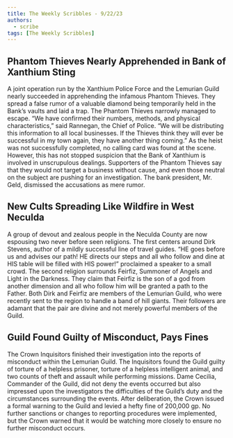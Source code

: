 ```yaml
---
title: The Weekly Scribbles - 9/22/23
authors:
  - scribe
tags: [The Weekly Scribbles]
---
```


## Phantom Thieves Nearly Apprehended in Bank of Xanthium Sting

A joint operation run by the Xanthium Police Force and the Lemurian Guild nearly succeeded in apprehending the infamous Phantom Thieves. They spread a false rumor of a valuable diamond being temporarily held in the Bank’s vaults and laid a trap. The Phantom Thieves narrowly managed to escape. “We have confirmed their numbers, methods, and physical characteristics,” said Rannegan, the Chief of Police. “We will be distributing this information to all local businesses. If the Thieves think they will ever be successful in my town again, they have another thing coming.” As the heist was not successfully completed, no calling card was found at the scene. However, this has not stopped suspicion that the Bank of Xanthium is involved in unscrupulous dealings. Supporters of the Phantom Thieves say that they would not target a business without cause, and even those neutral on the subject are pushing for an investigation. The bank president, Mr. Geld, dismissed the accusations as mere rumor.

## New Cults Spreading Like Wildfire in West Neculda

A group of devout and zealous people in the Neculda County are now espousing two never before seen religions. The first centers around Dirk Stevens, author of a mildly successful line of travel guides. “HE goes before us and advises our path! HE directs our steps and all who follow and dine at HIS table will be filled with HIS power!” proclaimed a speaker to a small crowd. The second religion surrounds Feirfiz, Summoner of Angels and Light in the Darkness. They claim that Feirfiz is the son of a god from another dimension and all who follow him will be granted a path to the Father. Both Dirk and Feirfiz are members of the Lemurian Guild, who were recently sent to the region to handle a band of hill giants. Their followers are adamant that the pair are divine and not merely powerful members of the Guild.

## Guild Found Guilty of Misconduct, Pays Fines

The Crown Inquisitors finished their investigation into the reports of misconduct within the Lemurian Guild. The Inquisitors found the Guild guilty of torture of a helpless prisoner, torture of a helpless intelligent animal, and two counts of theft and assault while performing missions. Dame Cecilia, Commander of the Guild, did not deny the events occurred but also impressed upon the investigators the difficulties of the Guild’s duty and the circumstances surrounding the events. After deliberation, the Crown issued a formal warning to the Guild and levied a hefty fine of 200,000 gp. No further sanctions or changes to reporting procedures were implemented, but the Crown warned that it would be watching more closely to ensure no further misconduct occurs.
